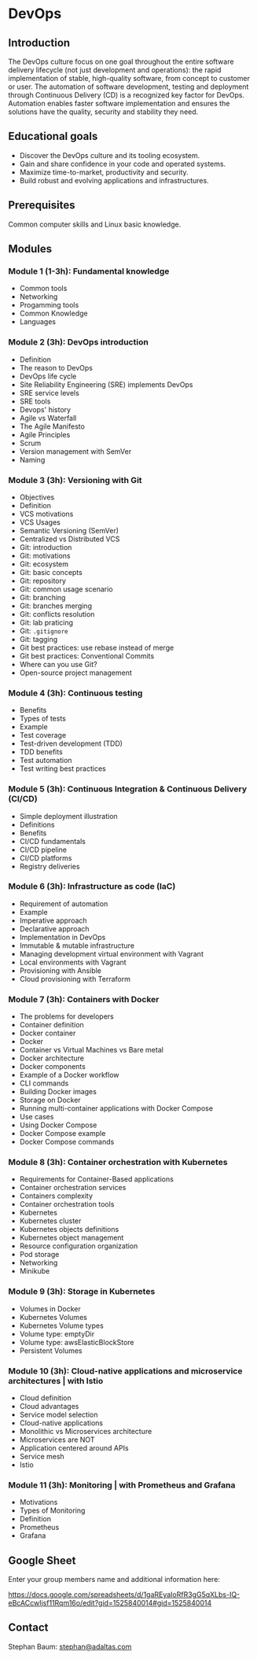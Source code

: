 
# DevOps

## Introduction

The DevOps culture focus on one goal throughout the entire software delivery lifecycle (not just development and operations): the rapid implementation of stable, high-quality software, from concept to customer or user. The automation of software development, testing and deployment through Continuous Delivery (CD) is a recognized key factor for DevOps. Automation enables faster software implementation and ensures the solutions have the quality, security and stability they need.

## Educational goals

- Discover the DevOps culture and its tooling ecosystem.
- Gain and share confidence in your code and operated systems.
- Maximize time-to-market, productivity and security.
- Build robust and evolving applications and infrastructures.

## Prerequisites

Common computer skills and Linux basic knowledge.

## Modules

### Module 1 (1-3h): Fundamental knowledge

- Common tools
- Networking
- Progamming tools
- Common Knowledge
- Languages

### Module 2 (3h): DevOps introduction

- Definition
- The reason to DevOps
- DevOps life cycle
- Site Reliability Engineering (SRE) implements DevOps
- SRE service levels
- SRE tools
- Devops' history
- Agile vs Waterfall
- The Agile Manifesto
- Agile Principles
- Scrum
- Version management with SemVer
- Naming

### Module 3 (3h): Versioning with Git

- Objectives
- Definition
- VCS motivations
- VCS Usages
- Semantic Versioning (SemVer)
- Centralized vs Distributed VCS
- Git: introduction
- Git: motivations
- Git: ecosystem
- Git: basic concepts
- Git: repository
- Git: common usage scenario
- Git: branching
- Git: branches merging
- Git: conflicts resolution
- Git: lab praticing
- Git: `.gitignore`
- Git: tagging
- Git best practices: use rebase instead of merge
- Git best practices: Conventional Commits
- Where can you use Git?
- Open-source project management

### Module 4 (3h): Continuous testing

- Benefits
- Types of tests
- Example
- Test coverage
- Test-driven development (TDD)
- TDD benefits
- Test automation
- Test writing best practices

### Module 5 (3h): Continuous Integration & Continuous Delivery (CI/CD)

- Simple deployment illustration
- Definitions
- Benefits
- CI/CD fundamentals
- CI/CD pipeline
- CI/CD platforms
- Registry deliveries

### Module 6 (3h): Infrastructure as code (IaC)

- Requirement of automation
- Example
- Imperative approach
- Declarative approach
- Implementation in DevOps
- Immutable & mutable infrastructure
- Managing development virtual environment with Vagrant
- Local environments with Vagrant
- Provisioning with Ansible
- Cloud provisioning with Terraform

### Module 7 (3h): Containers with Docker

- The problems for developers
- Container definition
- Docker container
- Docker
- Container vs Virtual Machines vs Bare metal
- Docker architecture
- Docker components
- Example of a Docker workflow
- CLI commands
- Building Docker images
- Storage on Docker
- Running multi-container applications with Docker Compose
- Use cases
- Using Docker Compose
- Docker Compose example
- Docker Compose commands

### Module 8 (3h): Container orchestration with Kubernetes

- Requirements for Container-Based applications
- Container orchestration services
- Containers complexity
- Container orchestration tools
- Kubernetes
- Kubernetes cluster
- Kubernetes objects definitions
- Kubernetes object management
- Resource configuration organization
- Pod storage
- Networking
- Minikube

### Module 9 (3h): Storage in Kubernetes

- Volumes in Docker
- Kubernetes Volumes
- Kubernetes Volume types
- Volume type: emptyDir
- Volume type: awsElasticBlockStore
- Persistent Volumes

### Module 10 (3h): Cloud-native applications and microservice architectures | with Istio

- Cloud definition
- Cloud advantages
- Service model selection
- Cloud-native applications
- Monolithic vs Microservices architecture
- Microservices are NOT
- Application centered around APIs
- Service mesh
- Istio

### Module 11 (3h): Monitoring | with Prometheus and Grafana

- Motivations
- Types of Monitoring
- Definition
- Prometheus
- Grafana

## Google Sheet

Enter your group members name and additional information here:

<https://docs.google.com/spreadsheets/d/1gaREyaIoRfR3gG5qXLbs-IQ-eBcACcwIjsf11Rqm16o/edit?gid=1525840014#gid=1525840014>

## Contact

Stephan Baum: stephan@adaltas.com